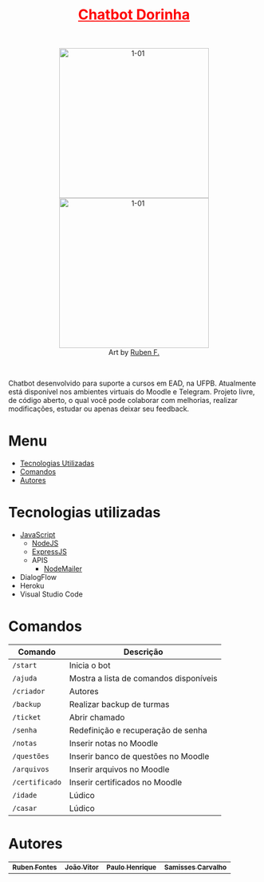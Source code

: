 <h1 align="center">
    <a href="https://t.me/dorinhasead_bot" style="color:red">Chatbot Dorinha</a>
</h1><br>

<div align="center">
    <figure>
        <img src="https://i.ibb.co/86Kg9HP/1-01.png" alt="1-01" border="0" width="300px"></a>
        <img src="https://i.ibb.co/48HQHKJ/3-01.png" alt="1-01" border="0" width="300px"></a><br>
        <figcaption>Art by <a href="http://rubenfontes.github.io/">Ruben F.</a></figcaption>
    </figure>
</div>

<br><p text-alig="center">Chatbot desenvolvido para suporte a cursos em EAD, na UFPB. Atualmente está disponível nos ambientes virtuais do Moodle e Telegram. Projeto livre, de código aberto, o qual você pode colaborar com melhorias, realizar modificações, estudar ou apenas deixar seu feedback.</p>

# Menu #

- [Tecnologias Utilizadas](#tecnologias-utilizadas)
- [Comandos](#comandos)
- [Autores](#autores)

# Tecnologias utilizadas #
- [JavaScript](https://www.javascript.com)
    - [NodeJS](https://nodejs.org)
    - [ExpressJS](https://expressjs.com)
    - APIS
        - [NodeMailer](https://nodemailer.com/about/)
- DialogFlow
- Heroku
- Visual Studio Code

# Comandos #

| Comando | Descrição |
| ------- | --------- |
| `/start` | Inicia o bot | 
| `/ajuda` | Mostra a lista de comandos disponíveis |
| `/criador` | Autores |
| `/backup` | Realizar backup de turmas|
| `/ticket` | Abrir chamado |
| `/senha` | Redefinição e recuperação de senha |
| `/notas` | Inserir notas no Moodle |
| `/questões` | Inserir banco de questões no Moodle |
| `/arquivos` | Inserir arquivos no Moodle |
| `/certificado` | Inserir certificados no Moodle |
| `/idade` | Lúdico |
| `/casar` | Lúdico |


# Autores #

<table>
  <tr>
    <td align="center">
      <a href="https://github.com/RubenFontes">
        <sub>
          <b>Ruben Fontes</b>
        </sub>
      </a>
    <td align="center">
      <a href="https://github.com/joanex01">
        <sub>
          <b>João Vitor</b>
        </sub>
      </a>
    <td align="center">
      <a href="https://paulohsms.com">
        <sub>
          <b>Paulo Henrique</b>
        </sub>
      </a>
    <td align="center">
      <a href="https://t.me/Samiss_rs">
        <sub>
          <b>Samisses Carvalho</b>
        </sub>
      </a>
  </tr>
</table>


